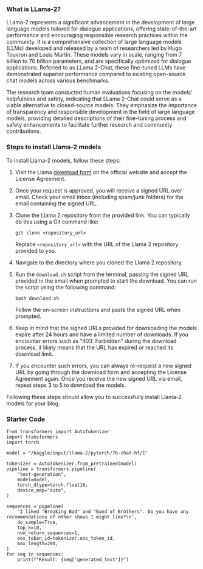 ### What is LLama-2?

LLama-2 represents a significant advancement in the development of large language models tailored for dialogue applications, offering state-of-the-art performance and encouraging responsible research practices within the community. It is a comprehensive collection of large language models (LLMs) developed and released by a team of researchers led by Hugo Touvron and Louis Martin. These models vary in scale, ranging from 7 billion to 70 billion parameters, and are specifically optimized for dialogue applications. Referred to as LLama 2-Chat, these fine-tuned LLMs have demonstrated superior performance compared to existing open-source chat models across various benchmarks.

The research team conducted human evaluations focusing on the models' helpfulness and safety, indicating that LLama 2-Chat could serve as a viable alternative to closed-source models. They emphasize the importance of transparency and responsible development in the field of large language models, providing detailed descriptions of their fine-tuning process and safety enhancements to facilitate further research and community contributions.

### Steps to install Llama-2 models

To install Llama-2 models, follow these steps:

1. Visit the Llama [download form](https://ai.meta.com/resources/models-and-libraries/llama-downloads/) on the official website and accept the License Agreement.

2. Once your request is approved, you will receive a signed URL over email. Check your email inbox (including spam/junk folders) for the email containing the signed URL.

3. Clone the Llama 2 repository from the provided link. You can typically do this using a Git command like:

   ```
   git clone <repository_url>
   ```

   Replace `<repository_url>` with the URL of the Llama 2 repository provided to you.

4. Navigate to the directory where you cloned the Llama 2 repository.

5. Run the `download.sh` script from the terminal, passing the signed URL provided in the email when prompted to start the download. You can run the script using the following command:

   ```
   bash download.sh
   ```

   Follow the on-screen instructions and paste the signed URL when prompted.

6. Keep in mind that the signed URLs provided for downloading the models expire after 24 hours and have a limited number of downloads. If you encounter errors such as "403: Forbidden" during the download process, it likely means that the URL has expired or reached its download limit.

7. If you encounter such errors, you can always re-request a new signed URL by going through the download form and accepting the License Agreement again. Once you receive the new signed URL via email, repeat steps 3 to 5 to download the models.

Following these steps should allow you to successfully install Llama-2 models for your blog.

### Starter Code

```
from transformers import AutoTokenizer
import transformers
import torch

model = "/kaggle/input/llama-2/pytorch/7b-chat-hf/1"

tokenizer = AutoTokenizer.from_pretrained(model)
pipeline = transformers.pipeline(
    "text-generation",
    model=model,
    torch_dtype=torch.float16,
    device_map="auto",
)

sequences = pipeline(
    'I liked "Breaking Bad" and "Band of Brothers". Do you have any recommendations of other shows I might like?\n',
    do_sample=True,
    top_k=10,
    num_return_sequences=1,
    eos_token_id=tokenizer.eos_token_id,
    max_length=200,
)
for seq in sequences:
    print(f"Result: {seq['generated_text']}")
```
